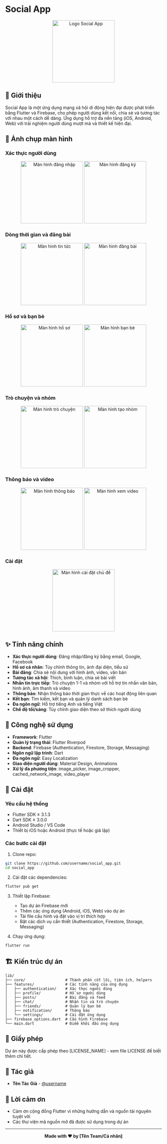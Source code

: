 # Social App

<p align="center">
  <img src="assets/icons/sora_app_icon.png" alt="Logo Social App" width="200"/>
</p>

## 📝 Giới thiệu

Social App là một ứng dụng mạng xã hội di động hiện đại được phát triển bằng Flutter và Firebase, cho phép người dùng kết nối, chia sẻ và tương tác với nhau một cách dễ dàng. Ứng dụng hỗ trợ đa nền tảng (iOS, Android, Web) với trải nghiệm người dùng mượt mà và thiết kế hiện đại.

## 📱 Ảnh chụp màn hình

### Xác thực người dùng
<p align="center">
  <img src="assets/images/screenshots/login_screen.png" width="200" alt="Màn hình đăng nhập"/>
  <img src="assets/images/screenshots/register_screen.png" width="200" alt="Màn hình đăng ký"/>
</p>

### Dòng thời gian và đăng bài
<p align="center">
  <img src="assets/images/screenshots/feed_screen.png" width="200" alt="Màn hình tin tức"/>
  <img src="assets/images/screenshots/create_screen.png" width="200" alt="Màn hình đăng bài"/>
</p>

### Hồ sơ và bạn bè
<p align="center">
  <img src="assets/images/screenshots/profile_screen.png" width="200" alt="Màn hình hồ sơ"/>
  <img src="assets/images/screenshots/friend_screen.png" width="200" alt="Màn hình bạn bè"/>
</p>

### Trò chuyện và nhóm
<p align="center">
  <img src="assets/images/screenshots/chat_screen.png" width="200" alt="Màn hình trò chuyện"/>
  <img src="assets/images/screenshots/create_grou_screen.png" width="200" alt="Màn hình tạo nhóm"/>
</p>

### Thông báo và video
<p align="center">
  <img src="assets/images/screenshots/notification_screen.png" width="200" alt="Màn hình thông báo"/>
  <img src="assets/images/screenshots/video_screen.png" width="200" alt="Màn hình xem video"/>
</p>

### Cài đặt
<p align="center">
  <img src="assets/images/screenshots/theme_screen.png" width="200" alt="Màn hình cài đặt chủ đề"/>
</p>

## ✨ Tính năng chính

- **Xác thực người dùng**: Đăng nhập/đăng ký bằng email, Google, Facebook
- **Hồ sơ cá nhân**: Tùy chỉnh thông tin, ảnh đại diện, tiểu sử
- **Bài đăng**: Chia sẻ nội dung với hình ảnh, video, văn bản
- **Tương tác xã hội**: Thích, bình luận, chia sẻ bài viết
- **Nhắn tin trực tiếp**: Trò chuyện 1-1 và nhóm với hỗ trợ tin nhắn văn bản, hình ảnh, âm thanh và video
- **Thông báo**: Nhận thông báo thời gian thực về các hoạt động liên quan
- **Kết bạn**: Tìm kiếm, kết bạn và quản lý danh sách bạn bè
- **Đa ngôn ngữ**: Hỗ trợ tiếng Anh và tiếng Việt
- **Chế độ tối/sáng**: Tùy chỉnh giao diện theo sở thích người dùng

## 🚀 Công nghệ sử dụng

- **Framework**: Flutter
- **Quản lý trạng thái**: Flutter Riverpod
- **Backend**: Firebase (Authentication, Firestore, Storage, Messaging)
- **Ngôn ngữ lập trình**: Dart
- **Đa ngôn ngữ**: Easy Localization
- **Giao diện người dùng**: Material Design, Animations
- **Xử lý đa phương tiện**: image_picker, image_cropper, cached_network_image, video_player

## 📱 Cài đặt

### Yêu cầu hệ thống
- Flutter SDK ≥ 3.1.3
- Dart SDK ≥ 3.0.0
- Android Studio / VS Code
- Thiết bị iOS hoặc Android (thực tế hoặc giả lập)

### Các bước cài đặt

1. Clone repo:
```bash
git clone https://github.com/username/social_app.git
cd social_app
```

2. Cài đặt các dependencies:
```bash
flutter pub get
```

3. Thiết lập Firebase:
   - Tạo dự án Firebase mới
   - Thêm các ứng dụng (Android, iOS, Web) vào dự án
   - Tải file cấu hình và đặt vào vị trí thích hợp
   - Bật các dịch vụ cần thiết (Authentication, Firestore, Storage, Messaging)

4. Chạy ứng dụng:
```bash
flutter run
```

## 🏗️ Kiến trúc dự án

```
lib/
├── core/                  # Thành phần cốt lõi, tiện ích, helpers
├── features/              # Các tính năng của ứng dụng
│   ├── authentication/    # Xác thực người dùng
│   ├── profile/           # Hồ sơ người dùng
│   ├── posts/             # Bài đăng và feed
│   ├── chat/              # Nhắn tin và trò chuyện
│   ├── friends/           # Quản lý bạn bè
│   ├── notification/      # Thông báo
│   └── settings/          # Cài đặt ứng dụng
├── firebase_options.dart  # Cấu hình Firebase
└── main.dart              # Điểm khởi đầu ứng dụng
```

## 📄 Giấy phép

Dự án này được cấp phép theo [LICENSE_NAME] - xem file LICENSE để biết thêm chi tiết.

## 👥 Tác giả

- **Tên Tác Giả** - [@username](https://github.com/username)

## 🙏 Lời cảm ơn

- Cảm ơn cộng đồng Flutter vì những hướng dẫn và nguồn tài nguyên tuyệt vời
- Các thư viện mã nguồn mở đã được sử dụng trong dự án

---

<p align="center">
  <strong>Made with ❤️ by [Tên Team/Cá nhân]</strong>
</p>

